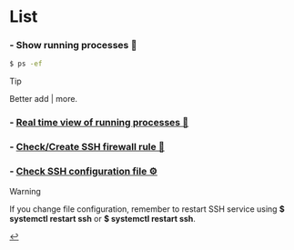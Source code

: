 # List

### - Show running processes 🏃
```bash
$ ps -ef
```
> [!TIP]
> Better add | more.

### - [Real time view of running processes 👀](running-processes.html)

### - [Check/Create SSH firewall rule 🚪](firewall-state.md)

### - [Check SSH configuration file ⚙️](ssh-config.md)
> [!WARNING]
> If you change file configuration, remember to restart SSH service using **$ systemctl restart ssh** or **$ systemctl restart ssh**.

[↩️](../Linux.md)
